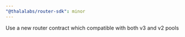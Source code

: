 ```yaml
---
"@thalalabs/router-sdk": minor
---
```


Use a new router contract which compatible with both v3 and v2 pools
